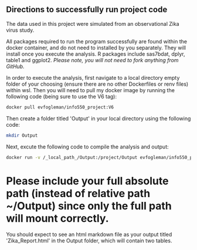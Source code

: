 ## Directions to successfully run project code

The data used in this project were simulated from an observational Zika virus study.

All packages required to run the program successfully are found within the docker container, and do not need to installed by you separately. They will install once you execute the analysis. R packages include sas7bdat, dplyr, table1 and ggplot2. _Please note, you will not need to fork anything from GitHub._

In order to execute the analysis, first navigate to a local directory empty folder of your choosing (ensure there are no other Dockerfiles or renv files) within wsl. Then you will need to pull my docker image by running the following code (being sure to use the V6 tag):

```bash
docker pull evfogleman/info550_project:V6
```
Then create a folder titled 'Output' in your local directory using the following code:

```bash
mkdir Output
```
Next, excute the following code to compile the analysis and output:

```bash
docker run -v /_local_path_/Output:/project/Output evfogleman/info550_project:V6
```
# Please include your full absolute path (instead of relative path ~/Output) since only the full path will mount correctly.

You should expect to see an html markdown file as your output titled 'Zika_Report.html' in the Output folder, which will contain two tables.
